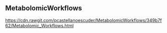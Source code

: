## MetabolomicWorkflows
https://cdn.rawgit.com/pcastellanoescuder/MetabolomicWorkflows/349b7f62/Metabolomic_Workflows.html
